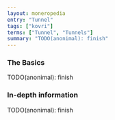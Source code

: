 ```yaml
---
layout: moneropedia
entry: "Tunnel"
tags: ["kovri"]
terms: ["Tunnel", "Tunnels"]
summary: "TODO(anonimal): finish"
---
```


### The Basics

TODO(anonimal): finish

### In-depth information

TODO(anonimal): finish
